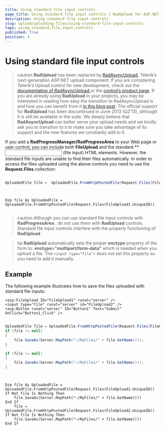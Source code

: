 ```yaml
---
title: Using standard file input controls
page_title: Using standard file input controls | RadUpload for ASP.NET AJAX Documentation
description: Using standard file input controls
slug: upload/uploading-files/using-standard-file-input-controls
tags: using,standard,file,input,controls
published: True
position: 4
---
```


# Using standard file input controls



>caution  **RadUpload** has been replaced by [RadAsyncUpload](http://demos.telerik.com/aspnet-ajax/asyncupload/examples/overview/defaultcs.aspx), Telerik’s next-generation ASP.NET upload component. If you are considering Telerik’s Upload control for new development, check out the [documentation of RadAsyncUpload ](http://www.telerik.com/help/aspnet-ajax/asyncupload-overview.html) or the [control’s product page](http://www.telerik.com/products/aspnet-ajax/asyncupload.aspx). If you are already using **RadUpload** in your projects, you may be interested in reading how easy the transition to RadAsyncUpload is and how you can benefit from it [in this blog post](http://www.telerik.com/blogs/the-case-of-telerik-s-new-old-asp.net-ajax-upload-control-radasyncupload). The official support for **RadUpload** has been discontinued in June 2013 (Q2’13), although it is still be available in the suite. We deeply believe that **RadAsyncUpload** can better serve your upload needs and we kindly ask you to transition to it to make sure you take advantage of its support and the new features we constantly add to it.
>


If you add a **RadProgressManager/RadProgressArea** to your Web page or user control, you can include both **FileUpload** and the standard **<input type=file**> (file input) HTML elements. However, the standard file inputs are unable to find their files automatically. In order to access the files uploaded using the above controls you need to use the **Request.Files** collection:





````C#
	
UploadedFile file =  UploadedFile.FromHttpPostedFile(Request.Files[FileUpload1.UniqueID])
	       	        
````
````VB.NET
	
Dim file As UploadedFile = UploadedFile.FromHttpPostedFile(Request.Files(FileUpload1.UniqueID))
	        
````




>caution Although you can use standard file input controls with **RadProgressArea** , do not use them with **RadUpload** controls. Standard file input controls interfere with the properly functioning of **RadUpload** .
>




>tip  **RadUpload** automatically sets the proper **enctype** property of the form to:
> **enctype="multipart/form-data"** which is needed when you upload a file. The `<input type="file">` does not set this property so you need to add it manually.
>




## Example

The following example illustrates how to save the files uploaded with standard file inputs:

````ASPNET
<asp:FileUpload ID="FileUpload1" runat="server" />
<input type="file" runat="server" id="FileUpload2" />
<asp:Button runat="server" ID="Button1" Text="Submit" OnClick="Button1_Click" />
````







````C#
	     	
UploadedFile file = UploadedFile.FromHttpPostedFile(Request.Files[FileUpload1.UniqueID]);
if (file != null)
{  
    file.SaveAs(Server.MapPath("~/MyFiles/" + file.GetName()));
}

if (file != null)
{
    file.SaveAs(Server.MapPath("~/MyFiles/" + file.GetName()));
}
				
````
````VB.NET
	     
Dim file As UploadedFile = UploadedFile.FromHttpPostedFile(Request.Files(FileUpload1.UniqueID))
If Not file Is Nothing Then 
    file.SaveAs(Server.MapPath("~/MyFiles/" + file.GetName()))
End If
    file = UploadedFile.FromHttpPostedFile(Request.Files(FileUpload2.UniqueID))
If Not file Is Nothing Then 
    file.SaveAs(Server.MapPath("~/MyFiles/" + file.GetName()))
End If
				
````

